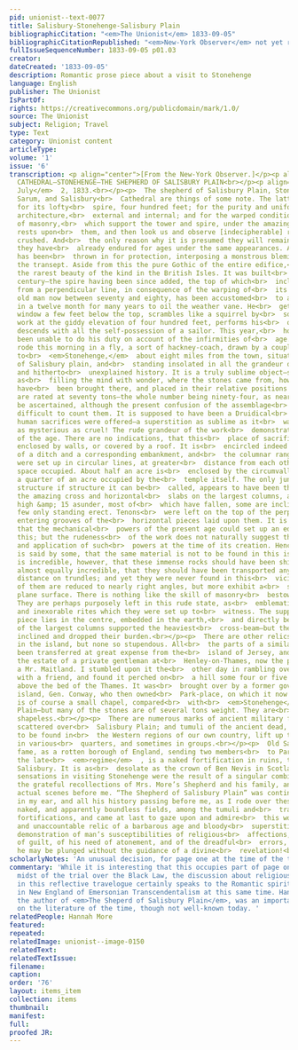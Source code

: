 ```yaml
---
pid: unionist--text-0077
title: Salisbury-Stonehenge-Salisbury Plain
bibliographicCitation: "<em>The Unionist</em> 1833-09-05"
bibliographicCitationRepublished: "<em>New-York Observer</em> not yet researched"
fullIssueSequenceNumber: 1833-09-05 p01.03
creator: 
dateCreated: '1833-09-05'
description: Romantic prose piece about a visit to Stonehenge
language: English
publisher: The Unionist
IsPartOf: 
rights: https://creativecommons.org/publicdomain/mark/1.0/
source: The Unionist
subject: Religion; Travel
type: Text
category: Unionist content
articleType: 
volume: '1'
issue: '6'
transcription: <p align="center">[From the New-York Observer.]</p><p align="center">  SALISBURY
  CATHEDRAL—STONEHENGE—THE SHEPHERD OF SALISBURY PLAIN<br></p><p align="right">  <em>Salisbury,
  July</em>  2, 1833.<br></p><p>  The shepherd of Salisbury Plain, Stonehenge, Old
  Sarum, and Salisbury<br>  Cathedral are things of some note. The latter is distinguished
  for its lofty<br>  spire, four hundred feet; for the purity and uniformity of its
  architecture,<br>  external and internal; and for the warped condition of the columns
  of masonry,<br>  which support the tower and spire, under the amazing weight that
  rests upon<br>  them, and then look us and observe [indecipherable] ready to be
  crushed. And<br>  the only reason why it is presumed they will remain, is because
  they have<br>  already endured for ages under the same appearances. An extra fixture
  has been<br>  thrown in for protection, interposing a monstrous blemish in the perspective<br>  of
  the transept. Aside from this the pure Gothic of the entire edifice,<br>  constitutes
  the rarest beauty of the kind in the British Isles. It was built<br>  in the thirteenth
  century—the spire having been since added, the top of which<br>  inclines 22 inches
  from a perpendicular line, in consequence of the warping of<br>  its supports. An
  old man now between seventy and eighty, has been accustomed<br>  to ascend once
  in a twelve month for many years to oil the weather vane. He<br>  gets out at a
  window a few feet below the top, scrambles like a squirrel by<br>  some iron net
  work at the giddy elevation of four hundred feet, performs his<br>  office, and
  descends with all the self-possession of a sailor. This year,<br>  however, he has
  been unable to do his duty on account of the infirmities of<br>  age.<br></p><p>  I
  rode this morning in a fly, a sort of hackney-coach, drawn by a couple of<br>  mules,
  to<br>  <em>Stonehenge,</em>  about eight miles from the town, situated in the heart
  of Salisbury plain, and<br>  standing insolated in all the grandeur of its mysterious
  and hitherto<br>  unexplained history. It is a truly sublime object—sublime in itself,
  as<br>  filling the mind with wonder, where the stones came from, how they could
  have<br>  been brought there, and placed in their relative positions! The heaviest<br>  columns
  are rated at seventy tons—the whole number being ninety-four, as near<br>  as can
  be ascertained, although the present confusion of the assemblage<br>  renders it
  difficult to count them. It is supposed to have been a Druidical<br>  temple, where
  human sacrifices were offered—a superstition as sublime as it<br>  was diabolical,
  as mysterious as cruel! The rude grandeur of the work<br>  demonstrates the barbarity
  of the age. There are no indications, that this<br>  place of sacrifice was ever
  enclosed by walls, or covered by a roof. It is<br>  encircled indeed by the traces
  of a ditch and a corresponding embankment, and<br>  the columnar ranges of stones
  were set up in circular lines, at greater<br>  distance from each other than the
  space occupied. About half an acre is<br>  enclosed by the circumvallation, and
  a quarter of an acre occupied by the<br>  temple itself. The only junction of the
  structure if structure it can be<br>  called, appears to have been the resting of
  the amazing cross and horizontal<br>  slabs on the largest columns, about 20 ft.
  high &amp; 15 asunder, most of<br>  which have fallen, some are inclined, and a
  few only standing erect. Tenons<br>  were left on the top of the perpendicular columns,
  entering grooves of the<br>  horizontal pieces laid upon them. It is barely possible,
  that the mechanical<br>  powers of the present age could set up an edifice like
  this; but the rudeness<br>  of the work does not naturally suggest the knowledge
  and application of such<br>  powers at the time of its creation. Hence the wonder.<br></p><p>  It
  is said by some, that the same material is not to be found in this island.<br>  It
  is incredible, however, that these immense rocks should have been shipped;<br>  and
  almost equally incredible, that they should have been transported any<br>  considerable
  distance on trundles; and yet they were never found in this<br>  vicinity. Many
  of them are reduced to nearly right angles, but more exhibit a<br>  smooth, or properly
  plane surface. There is nothing like the skill of masonry<br>  bestowed upon them.
  They are perhaps purposely left in this rude state, as<br>  emblematic of the stern
  and inexorable rites which they were set up to<br>  witness. The supposed altar
  piece lies in the centre, embedded in the earth,<br>  and directly behind it two
  of the largest columns supported the heaviest<br>  cross-beam—but the columns have
  inclined and dropped their burden.<br></p><p>  There are other relics of the kind
  in the island, but none so stupendous. All<br>  the parts of a similar temple have
  been transferred at great expense from the<br>  island of Jersey, and set up on
  the estate of a private gentleman at<br>  Henley-on-Thames, now the property of
  a Mr. Maitland. I stumbled upon it the<br>  other day in rambling over the grounds
  with a friend, and found it perched on<br>  a hill some four or five hundred feet
  above the bed of the Thames. It was<br>  brought over by a former governor of the
  island, Gen. Conway, who then owned<br>  Park-place, on which it now stands. It
  is of course a small chapel, compared<br>  with<br>  <em>Stonehenge</em>  on Salisbury
  Plain—but many of the stones are of several tons weight. They are<br>  rude and
  shapeless.<br></p><p>  There are numerous marks of ancient military fortifications,
  scattered over<br>  Salisbury Plain; and tumuli of the ancient dead, such as are
  to be found in<br>  the Western regions of our own country, lift up their heads
  in various<br>  quarters, and sometimes in groups.<br></p><p>  Old Sarum, of recent
  fame, as a rotten borough of England, sending two members<br>  to Parliament under
  the late<br>  <em>regime</em>  , is a naked fortification in ruins, two miles from
  Salisbury. It is as<br>  desolate as the crown of Ben Nevis in Scotland.<br></p><p>  My
  sensations in visiting Stonehenge were the result of a singular combination<br>  of
  the grateful recollections of Mrs. More’s Shepherd and his family, and of<br>  the
  actual scenes before me. “The Shepherd of Salisbury Plain” was continually<br>  ringing
  in my ear, and all his history passing before me, as I rode over these<br>  undulating,
  naked, and apparently boundless fields, among the tumuli and<br>  traces of ancient
  fortifications, and came at last to gaze upon and admire<br>  this wonder-exciting
  and unaccountable relic of a barbarous age and bloody<br>  superstition. What a
  demonstration of man’s susceptibilities of religious<br>  affections, of a sense
  of guilt, of his need of atonement, and of the dreadful<br>  errors, into which
  he may be plunged without the guidance of a divine<br>  revelation!<br></p>
scholarlyNotes: 'An unusual decision, for page one at the time of the trial. '
commentary: 'While it is interesting that this occupies part of page one, in the very
  midst of the trial over the Black Law, the discussion about religious sensibilities
  in this reflective travelogue certainly speaks to the Romantic spirit, and the emergence
  in New England of Emersonian Transcendentalism at this same time. Hannah More (1745-1833),
  the author of <em>The Sheperd of Salisbury Plain</em>, was an important female voice
  on the literature of the time, though not well-known today. '
relatedPeople: Hannah More
featured: 
repeated: 
relatedImage: unionist--image-0150
relatedText: 
relatedTextIssue: 
filename: 
caption: 
order: '76'
layout: items_item
collection: items
thumbnail: 
manifest: 
full: 
proofed JR: 
---
```

